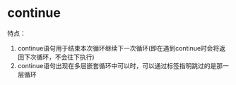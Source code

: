 # continue
特点：
1. continue语句用于结束本次循环继续下一次循环(即在遇到continue时会将返回下次循环，不会往下执行)
2. continue语句出现在多层嵌套循环中可以时，可以通过标签指明跳过的是那一层循环
